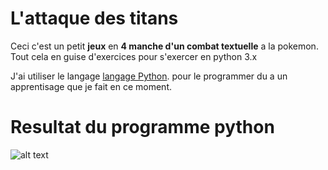 # L'attaque des titans
Ceci c'est un petit **jeux** en **4 manche d'un combat textuelle** a la pokemon. Tout cela en guise d'exercices pour s'exercer en python 3.x

J'ai utiliser le langage [langage Python](https://www.python.org/). pour le programmer du a un apprentisage que je fait en ce moment. 

# Resultat du programme python 
![alt text](https://image.noelshack.com/fichiers/2018/26/5/1530227560-attaquedestitant.png)

 
